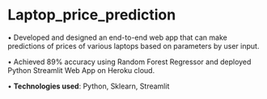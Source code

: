 # Laptop_price_prediction

• Developed and designed an end-to-end web app that can make predictions of prices of various
laptops based on parameters by user input.

• Achieved 89% accuracy using Random Forest Regressor and deployed Python Streamlit Web
App on Heroku cloud.

• **Technologies used**: Python, Sklearn, Streamlit
